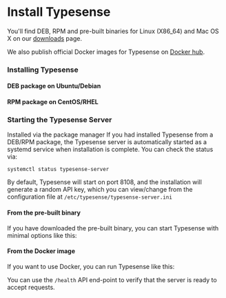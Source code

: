 # Install Typesense

You'll find DEB, RPM and pre-built binaries for Linux (X86_64) and Mac OS X on our [downloads](https://typesense.org/downloads) page.

We also publish official Docker images for Typesense on [Docker hub](https://hub.docker.com/r/typesense/typesense/).

### Installing Typesense

#### DEB package on Ubuntu/Debian

<Tabs :tabs="['Shell']">
  <template v-slot:Shell>

```bash
apt install ./typesense-server-<version>-amd64.deb
```

  </template>
</Tabs>

#### RPM package on CentOS/RHEL
<Tabs :tabs="['Shell']">
  <template v-slot:Shell>

```bash
yum install ./typesense-server-<version>.x86_64.rpm
```

  </template>
</Tabs>

### Starting the Typesense Server

Installed via the package manager
If you had installed Typesense from a DEB/RPM package, the Typesense server is automatically started as a systemd service when installation is complete. You can check the status via:

`systemctl status typesense-server`

By default, Typesense will start on port 8108, and the installation will generate a random API key, which you can view/change from the configuration file at `/etc/typesense/typesense-server.ini`

#### From the pre-built binary
If you have downloaded the pre-built binary, you can start Typesense with minimal options like this:

<Tabs :tabs="['Shell']">
  <template v-slot:Shell>

```bash
mkdir /tmp/typesense-data
./typesense-server --data-dir=/tmp/typesense-data --api-key=$TYPESENSE_API_KEY
```

  </template>
</Tabs>

#### From the Docker image
If you want to use Docker, you can run Typesense like this:

<Tabs :tabs="['Shell']">
  <template v-slot:Shell>

<pre class="language-bash"><code>mkdir /tmp/typesense-data

docker run -p 8108:8108 -v/tmp/typesense-data:/data typesense/typesense:{{ $page.typesenseVersion }} \
  --data-dir /data --api-key=$TYPESENSE_API_KEY </code></pre>

  </template>
</Tabs>

You can use the `/health` API end-point to verify that the server is ready to accept requests.

<Tabs :tabs="['Shell']">
  <template v-slot:Shell>

```bash
curl http://localhost:8108/health
{"ok":true}
```

  </template>
</Tabs>
